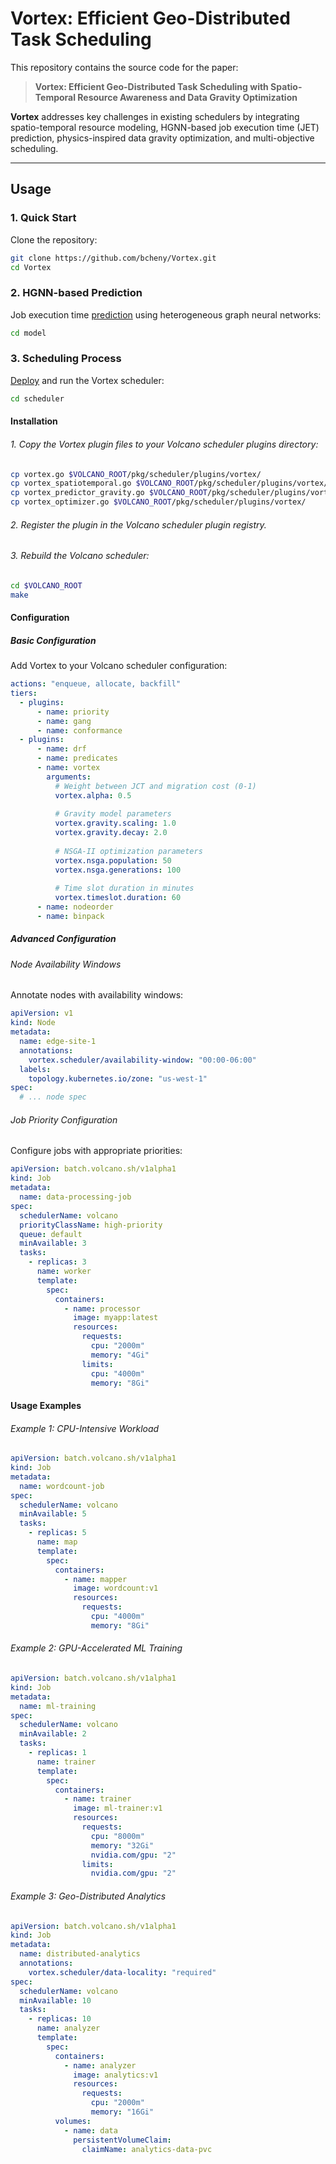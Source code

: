 # Vortex: Efficient Geo-Distributed Task Scheduling

This repository contains the source code for the paper:

> **Vortex: Efficient Geo-Distributed Task Scheduling with Spatio-Temporal Resource Awareness and Data Gravity Optimization**

**Vortex** addresses key challenges in existing schedulers by integrating spatio-temporal resource modeling, HGNN-based job execution time (JET) prediction, physics-inspired data gravity optimization, and multi-objective scheduling.

---

## Usage

### 1. Quick Start

Clone the repository:

```bash
git clone https://github.com/bcheny/Vortex.git
cd Vortex
```

### 2. HGNN-based Prediction

Job execution time [prediction](model/README.md) using heterogeneous graph neural networks:
```bash
cd model
```

### 3. Scheduling Process

[Deploy](scheduler/README.md) and run the Vortex scheduler:

```bash
cd scheduler
```

#### Installation

###### 1. Copy the Vortex plugin files to your Volcano scheduler plugins directory:

```bash
cp vortex.go $VOLCANO_ROOT/pkg/scheduler/plugins/vortex/
cp vortex_spatiotemporal.go $VOLCANO_ROOT/pkg/scheduler/plugins/vortex/
cp vortex_predictor_gravity.go $VOLCANO_ROOT/pkg/scheduler/plugins/vortex/
cp vortex_optimizer.go $VOLCANO_ROOT/pkg/scheduler/plugins/vortex/
```

###### 2. Register the plugin in the Volcano scheduler plugin registry.

###### 3. Rebuild the Volcano scheduler:

```bash
cd $VOLCANO_ROOT
make
```

#### Configuration

##### Basic Configuration

Add Vortex to your Volcano scheduler configuration:

```yaml
actions: "enqueue, allocate, backfill"
tiers:
  - plugins:
      - name: priority
      - name: gang
      - name: conformance
  - plugins:
      - name: drf
      - name: predicates
      - name: vortex
        arguments:
          # Weight between JCT and migration cost (0-1)
          vortex.alpha: 0.5
          
          # Gravity model parameters
          vortex.gravity.scaling: 1.0
          vortex.gravity.decay: 2.0
          
          # NSGA-II optimization parameters
          vortex.nsga.population: 50
          vortex.nsga.generations: 100
          
          # Time slot duration in minutes
          vortex.timeslot.duration: 60
      - name: nodeorder
      - name: binpack
```

##### Advanced Configuration

###### Node Availability Windows

Annotate nodes with availability windows:

```yaml
apiVersion: v1
kind: Node
metadata:
  name: edge-site-1
  annotations:
    vortex.scheduler/availability-window: "00:00-06:00"
  labels:
    topology.kubernetes.io/zone: "us-west-1"
spec:
  # ... node spec
```

###### Job Priority Configuration

Configure jobs with appropriate priorities:

```yaml
apiVersion: batch.volcano.sh/v1alpha1
kind: Job
metadata:
  name: data-processing-job
spec:
  schedulerName: volcano
  priorityClassName: high-priority
  queue: default
  minAvailable: 3
  tasks:
    - replicas: 3
      name: worker
      template:
        spec:
          containers:
            - name: processor
              image: myapp:latest
              resources:
                requests:
                  cpu: "2000m"
                  memory: "4Gi"
                limits:
                  cpu: "4000m"
                  memory: "8Gi"
```

#### Usage Examples

###### Example 1: CPU-Intensive Workload

```yaml
apiVersion: batch.volcano.sh/v1alpha1
kind: Job
metadata:
  name: wordcount-job
spec:
  schedulerName: volcano
  minAvailable: 5
  tasks:
    - replicas: 5
      name: map
      template:
        spec:
          containers:
            - name: mapper
              image: wordcount:v1
              resources:
                requests:
                  cpu: "4000m"
                  memory: "8Gi"
```

###### Example 2: GPU-Accelerated ML Training

```yaml
apiVersion: batch.volcano.sh/v1alpha1
kind: Job
metadata:
  name: ml-training
spec:
  schedulerName: volcano
  minAvailable: 2
  tasks:
    - replicas: 1
      name: trainer
      template:
        spec:
          containers:
            - name: trainer
              image: ml-trainer:v1
              resources:
                requests:
                  cpu: "8000m"
                  memory: "32Gi"
                  nvidia.com/gpu: "2"
                limits:
                  nvidia.com/gpu: "2"
```

###### Example 3: Geo-Distributed Analytics

```yaml
apiVersion: batch.volcano.sh/v1alpha1
kind: Job
metadata:
  name: distributed-analytics
  annotations:
    vortex.scheduler/data-locality: "required"
spec:
  schedulerName: volcano
  minAvailable: 10
  tasks:
    - replicas: 10
      name: analyzer
      template:
        spec:
          containers:
            - name: analyzer
              image: analytics:v1
              resources:
                requests:
                  cpu: "2000m"
                  memory: "16Gi"
          volumes:
            - name: data
              persistentVolumeClaim:
                claimName: analytics-data-pvc
```
